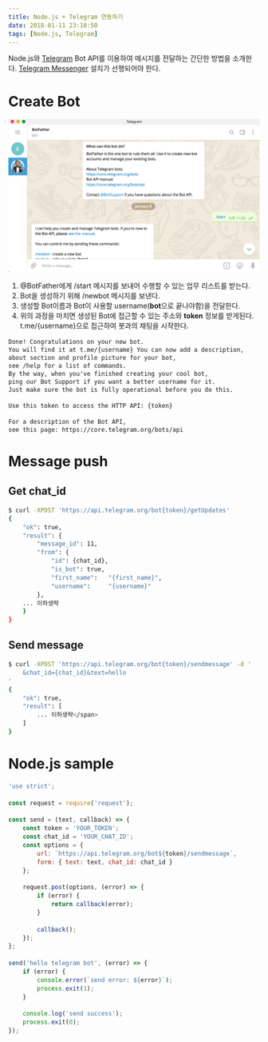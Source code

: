 ```yaml
---
title: Node.js + Telegram 연동하기
date: 2018-01-11 23:10:50
tags: [Node.js, Telegram]
---
```

Node.js와 [Telegram](https://core.telegram.org/) Bot API를 이용하여 메시지를 전달하는 간단한 방법을 소개한다. [Telegram Messenger](https://telegram.org/) 설치가 선행되어야 한다.

# Create Bot

![nodejs-telegram-1](/images/nodejs-telegram-1.png)

1.  @BotFather에게 /start 메시지를 보내어 수행할 수 있는 업무 리스트를 받는다.
2.  Bot을 생성하기 위해 /newbot 메시지를 보낸다.
3.  생성할 Bot이름과 Bot이 사용할 username(**bot**으로 끝나야함)을 전달한다.
4.  위의 과정을 마치면 생성된 Bot에 접근할 수 있는 주소와 **token** 정보를 받게된다. t.me/{username}으로 접근하여 봇과의 채팅을 시작한다.

``` plain
Done! Congratulations on your new bot.
You will find it at t.me/{username} You can now add a description,
about section and profile picture for your bot,
see /help for a list of commands.
By the way, when you've finished creating your cool bot,
ping our Bot Support if you want a better username for it.
Just make sure the bot is fully operational before you do this.

Use this token to access the HTTP API: {token}

For a description of the Bot API,
see this page: https://core.telegram.org/bots/api
```

# Message push

## Get chat_id

``` bash
$ curl -XPOST 'https://api.telegram.org/bot{token}/getUpdates'
{
	"ok": true,
	"result": {
		"message_id": 11,
		"from": {
			"id": {chat_id},
			"is_bot": true,
			"first_name": 	"{first_name}",
			"username": 	"{username}"
		},
	... 이하생략
	}
}
```

## Send message

``` bash
$ curl -XPOST 'https://api.telegram.org/bot{token}/sendmessage' -d '
	&chat_id={chat_id}&text=hello
'
{
	"ok": true,
	"result": [
		... 이하생략</span>
	]
}
```

# Node.js sample

``` javascript
'use strict';

const request = require('request');

const send = (text, callback) => {
    const token = 'YOUR_TOKEN';
    const chat_id = 'YOUR_CHAT_ID';
    const options = {
        url: `https://api.telegram.org/bot${token}/sendmessage`,
        form: { text: text, chat_id: chat_id }
    };

    request.post(options, (error) => {
        if (error) {
            return callback(error);
        }

        callback();
    });
};

send('hello telegram bot', (error) => {
    if (error) {
        console.error(`send error: ${error}`);
        process.exit(1);
    }

    console.log('send success');
    process.exit(0);
});
```
